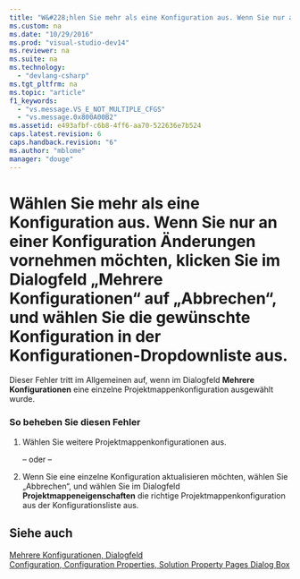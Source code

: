 ```yaml
---
title: "W&#228;hlen Sie mehr als eine Konfiguration aus. Wenn Sie nur an einer Konfiguration &#196;nderungen vornehmen m&#246;chten, klicken Sie im Dialogfeld „Mehrere Konfigurationen“ auf „Abbrechen“, und w&#228;hlen Sie die gew&#252;nschte Konfiguration in der Konfigurationen-Dropdownliste aus."
ms.custom: na
ms.date: "10/29/2016"
ms.prod: "visual-studio-dev14"
ms.reviewer: na
ms.suite: na
ms.technology: 
  - "devlang-csharp"
ms.tgt_pltfrm: na
ms.topic: "article"
f1_keywords: 
  - "vs.message.VS_E_NOT_MULTIPLE_CFGS"
  - "vs.message.0x800A00B2"
ms.assetid: e493afbf-c6b8-4ff6-aa70-522636e7b524
caps.latest.revision: 6
caps.handback.revision: "6"
ms.author: "mblome"
manager: "douge"
---
```

# W&#228;hlen Sie mehr als eine Konfiguration aus. Wenn Sie nur an einer Konfiguration &#196;nderungen vornehmen m&#246;chten, klicken Sie im Dialogfeld „Mehrere Konfigurationen“ auf „Abbrechen“, und w&#228;hlen Sie die gew&#252;nschte Konfiguration in der Konfigurationen-Dropdownliste aus.
Dieser Fehler tritt im Allgemeinen auf, wenn im Dialogfeld **Mehrere Konfigurationen** eine einzelne Projektmappenkonfiguration ausgewählt wurde.  
  
### So beheben Sie diesen Fehler  
  
1.  Wählen Sie weitere Projektmappenkonfigurationen aus.  
  
     – oder –  
  
2.  Wenn Sie eine einzelne Konfiguration aktualisieren möchten, wählen Sie „Abbrechen“, und wählen Sie im Dialogfeld **Projektmappeneigenschaften** die richtige Projektmappenkonfiguration aus der Konfigurationsliste aus.  
  
## Siehe auch  
 [Mehrere Konfigurationen, Dialogfeld](assetId:///f3a84a85-903e-4997-8c53-82e8888e21b6)   
 [Configuration, Configuration Properties, Solution Property Pages Dialog Box](assetId:///51d285ef-84a0-4a26-8ae1-c1aae9d81859)